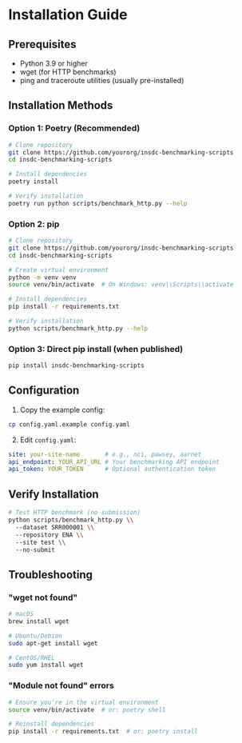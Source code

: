 # Installation Guide

## Prerequisites

- Python 3.9 or higher
- wget (for HTTP benchmarks)
- ping and traceroute utilities (usually pre-installed)

## Installation Methods

### Option 1: Poetry (Recommended)

```bash
# Clone repository
git clone https://github.com/yourorg/insdc-benchmarking-scripts
cd insdc-benchmarking-scripts

# Install dependencies
poetry install

# Verify installation
poetry run python scripts/benchmark_http.py --help
```

### Option 2: pip

```bash
# Clone repository
git clone https://github.com/yourorg/insdc-benchmarking-scripts
cd insdc-benchmarking-scripts

# Create virtual environment
python -m venv venv
source venv/bin/activate  # On Windows: venv\\Scripts\\activate

# Install dependencies
pip install -r requirements.txt

# Verify installation
python scripts/benchmark_http.py --help
```

### Option 3: Direct pip install (when published)

```bash
pip install insdc-benchmarking-scripts
```

## Configuration

1. Copy the example config:
```bash
cp config.yaml.example config.yaml
```

2. Edit `config.yaml`:
```yaml
site: your-site-name       # e.g., nci, pawsey, aarnet
api_endpoint: YOUR_API_URL # Your benchmarking API endpoint
api_token: YOUR_TOKEN      # Optional authentication token
```

## Verify Installation

```bash
# Test HTTP benchmark (no submission)
python scripts/benchmark_http.py \\
  --dataset SRR000001 \\
  --repository ENA \\
  --site test \\
  --no-submit
```

## Troubleshooting

### "wget not found"
```bash
# macOS
brew install wget

# Ubuntu/Debian
sudo apt-get install wget

# CentOS/RHEL
sudo yum install wget
```

### "Module not found" errors
```bash
# Ensure you're in the virtual environment
source venv/bin/activate  # or: poetry shell

# Reinstall dependencies
pip install -r requirements.txt  # or: poetry install
```